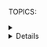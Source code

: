 TOPICS: <details>
        <summary>
        <details> open attribute

# HTML Details and Disclosure Summary: `<details>` and `<summary>`

The **HTML Details Element** (**`<details>`**) creates a *disclosure widget* in which information is
visible only when the widget is toggled into an "*open*" state.

The **HTML Disclosure Summary element** (**`<summary>`**) element
specifies a **summary**, **caption**, **label**,
or **legend** for a *`<details>`* element's disclosure box.

## `<details>` Technical Summary

|  |  |
| :-- | :-- |
| **Content categories** | *Flow content*, *sectioning root*, *interactive content*, *palpable content*. |
| **Permitted content** | One *`<summary>`* element followed by *flow content*. |
| **Tag omission** | None, both the starting and ending tag are mandatory. |
| **Permitted parents** | Any element that accepts *flow content*. |
| **Permitted ARIA roles** | None |
| **DOM interface** | **`HTMLDetailsElement`** |

## `<summary>` Technical Summary

|  |  |
| :-- | :-- |
| **Permitted content** | *Phrasing content* or one element of *Heading content* .|
| **Tag omission** | None, both the start tag and the end tag are mandatory. |
| **Permitted parents** | The *`<details>`* element. |
| **Permitted ARIA roles** | `button` |
| **DOM interface** | **`HTMLElement`** |

## `<details>` Attributes

This element includes the [global attributes](/en/webfrontend/HTML_Global_Attributes).

| Attribute | Description |
| :-- | :-- |
| **`open`** | This *Boolean* attribute indicates whether or not the details — that is, the contents of the `<details>` element — are currently **visible**. The default, *`false`*, means the details are not visible. |

## Usage Notes

A disclosure widget is typically presented onscreen using a *small triangle* which *rotates* (or *twists*)
to indicate open/closed status, with a label next to the triangle.
If a *`<summary>`* exists, the contents of the `<summary>` element are
used as the label for the disclosure widget.
Otherwise, the user agent will use a default string (typically "*Details*")
as the label for the disclosure box.

A `<summary>` element may only be used as the first child of a `<details>` element.
Clicking the `<summary>` element toggles the
state of the widget open and closed.

## A simple disclosure example

This example shows a `<details>` element with no provided summary.

```html
<details>
  <p>Requires a computer running an operating system. The computer
  must have some memory and ideally some kind of long-term storage.
  An input device as well as some form of output device is
  recommended.</p>
</details>
```

In this situation, the browser will use a default summary string (usually "*Details*").

## Example: Providing a summary

This example **adds a summary** to the above example by using the *`<summary>`* element inside `<details>`,
like this:

```html
<details>
  <summary>System Requirements</summary>
  <p>Requires a computer running an operating system. The computer
  must have some memory and ideally some kind of long-term storage.
  An input device as well as some form of output device is
  recommended.</p>
</details>
```

## Example: Creating an open disclosure box

To start the `<details>` box in its open state, add the Boolean **`open`** attribute:

```html
<details open>
  <summary>System Requirements</summary>
  <p>Requires a computer running an operating system. The computer
  must have some memory and ideally some kind of long-term storage.
  An input device as well as some form of output device is
  recommended.</p>
</details>
```

## CSS Style

You can use [[CSS]] to style the disclosure widget, and you can programmatically open and
close the widget by setting/removing its *`open`* attribute.

!!! warn ""
    Note: Unfortunately, at this time there's no built-in way to animate the
    transition between open and closed.

Fully standards-compliant implementations automatically apply the CSS **`display: list-item`** to the
*`<summary>`*, which is typically a triangle..
You can also change the style to **`display: block`** to remove the disclosure triangle.
You can use this to customize its appearance further.

Here is a example of **customizing the disclosure widget** for further details.

```html
<details>
  <summary>System Requirements</summary>
  <p>Requires a computer running an operating system. The computer
  must have some memory and ideally some kind of long-term storage.
  An input device as well as some form of output device is
  recommended.</p>
</details>
```

The disclosure triangle itself can be customized, although this is not as broadly supported.
There are variations in how browsers support this customization due to experimental implementations
as the element was standardized, so we'll have to use multiple approaches for a while.

The `<summary>` element supports the **`list-style`** shorthand property and its longhand properties,
such as *`list-style-type`*, to change the disclosure triangle to whatever you choose
(usually with *`list-style-image`*). For example,
we can remove the disclosure widget icon by setting *`list-style: none`*.

Chrome doesn't support this yet, however, so we also need to use its
non-standard **`::-webkit-details-marker`** pseudo-element to customize the appearance in that browser.

```css
details {
  font: 16px "Open Sans", "Arial", sans-serif;
  width: 620px;
}

details > summary {
  padding: 2px 6px;
  width: 15em;
  background-color: #ddd;
  border: none;
  box-shadow: 3px 3px 4px black;
  list-style: none;
}

details > summary::-webkit-details-marker {
  display: none;
}

details > p {
  border-radius: 0 0 10px 10px;
  background-color: #ddd;
  padding: 2px 6px;
  margin: 0;
  box-shadow: 3px 3px 4px black;
}
```

This CSS creates a look similar to a tab interface, where activating the
tab expands and opens it to reveal its contents.

## `toggle` Event

In addition to the usual events supported by HTML elements, the `<details>` element supports the
**`toggle`** event, which is dispatched to the `<details>` element whenever its state changes
between *open* and *closed*. It is sent after the state is changed, although if the state changes
multiple times before the browser can dispatch the event,
the events are coalesced so that only one is sent.

You can listen for the `toggle` event to detect when the widget changes state:

```javascript
details.addEventListener("toggle", event => {
  if (details.open) {
    /* the element was toggled open */
  } else {
    /* the element was toggled closed */
  }
});
```
